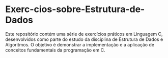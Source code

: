 # Exerc-cios-sobre-Estrutura-de-Dados
Este repositório contém uma série de exercícios práticos em Linguagem C, desenvolvidos como parte do estudo da disciplina de Estrutura de Dados e Algoritmos. O objetivo é demonstrar a implementação e a aplicação de conceitos fundamentais da programação em C.
